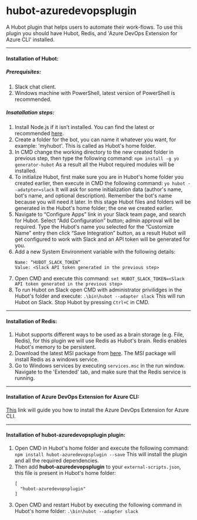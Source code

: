 # hubot-azuredevopsplugin
A Hubot plugin that helps users to automate their work-flows.
To use this plugin you should have Hubot, Redis, and 'Azure DevOps Extension for Azure CLI' installed.

----

#### Installation of Hubot:
##### Prerequisites:
1. Slack chat client.
2. Windows machine with PowerShell, latest version of PowerShell is recommended.

##### Insatallation steps:
1. Install Node.js if it isn’t installed. You can find the latest or recommended [here](https://nodejs.org/en/ "Node.js").
2. Create a folder for the bot, you can name it whatever you want, for example: 'myhubot'. This is called as Hubot's home folder.
3. In CMD change the working directory to the new created folder in previous step, then type the following command:
`npm install -g yo generator-hubot` 
As a result all the Hubot required modules will be installed.
4. To initialize Hubot, first make sure you are in Hubot's home folder you created earlier, then execute in CMD the following command:
`yo hubot --adatpter=slack`
It will ask for some initialization data (author's name, bot's name, and optional description). 
Remember the bot's name because you will need it later.
In this stage Hubot files and folders will be generated in the Hubot's home folder; the one we created earlier.
5. Navigate to “Configure Apps” link in your Slack team page, and search for Hubot.
Select “Add Configuration” button; admin approval will be required.
Type the Hubot's name you selected for the “Customize Name” entry then click “Save Integration” button, as a result Hubot will get configured to work with Slack and an API token will be generated for you.
6. Add a new System Environment variable with the following details:
    ```
    Name: “HUBOT_SLACK_TOKEN”
    Value: <Slack API token generated in the previous step>
    ```
7. Open CMD and execute this command:
`set HUBOT_SLACK_TOKEN=<Slack API token generated in the previous step>`
8. To run Hubot on Slack open CMD with administrator privilidges in the Hubot's folder and execute:
`.\bin\hubot --adapter slack`
This will run Hubot on Slack. Stop Hubot by pressing `Ctrl+C` in CMD.

----

#### Installation of Redis:
1. Hubot supports different ways to be used as a brain storage (e.g. File, Redis), for this plugin we will use Redis as Hubot's brain. Redis enables Hubot's memory to be persistent.
2. Download the latest MSI package from [here](https://github.com/microsoftarchive/redis/releases). The MSI package will install Redis as a windows service.
3. Go to Windows services by executing `services.msc` in the run window. Navigate to the 'Extended' tab, and make sure that the Redis service is running.

----

#### Installation of Azure DevOps Extension for Azure CLI:
[This](https://github.com/Azure/azure-devops-cli-extension, "Azure DevOps Extension for Azure CLI") link will guide you how to install the Azure DevOps Extension for Azure CLI.

----

#### Installation of hubot-azuredevopsplugin plugin:
1. Open CMD in Hubot's home folder and execute the following command:
`npm install hubot-azuredevopsplugin --save`
This will install the plugin and all the required dependencies.
2. Then add **hubot-azuredevopsplugin** to your `external-scripts.json`, this file is present in Hubot's home folder:
    ```
    [
      "hubot-azuredevopsplugin"
    ]
    ```
3. Open CMD and restart Hubot by executing the following command in Hubot's home folder:
`.\bin\hubot --adapter slack`